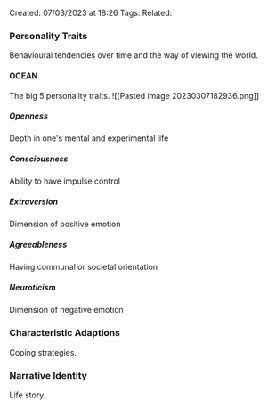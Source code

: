 Created: 07/03/2023 at 18:26
Tags: 
Related:

### Personality Traits
Behavioural tendencies over time and the way of viewing the world.

#### OCEAN
The big 5 personality traits.
![[Pasted image 20230307182936.png]]

##### Openness
Depth in one's mental and experimental life

##### Consciousness
Ability to have impulse control

##### Extraversion
Dimension of positive emotion

##### Agreeableness
Having communal or societal orientation

##### Neuroticism
Dimension of negative emotion 

### Characteristic Adaptions
Coping strategies.

### Narrative Identity
Life story.
